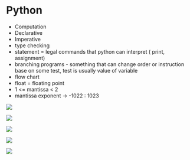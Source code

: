 # Python
* Computation 
* Declarative 
* Imperative
* type checking 
* statement = legal commands that python can interpret ( print, assignment)
* branching programs - something that can change order or instruction base on some test, test is usually value of variable 
*  flow chart
* float = floating point 
* 1 <= mantissa < 2
* mantissa exponent  -> -1022 : 1023

![](Python/%E1%84%89%E1%85%B3%E1%84%8F%E1%85%B3%E1%84%85%E1%85%B5%E1%86%AB%E1%84%89%E1%85%A3%E1%86%BA%202020-02-12%20%E1%84%8B%E1%85%A9%E1%84%92%E1%85%AE%204.59.12.png)


![](Python/%E1%84%89%E1%85%B3%E1%84%8F%E1%85%B3%E1%84%85%E1%85%B5%E1%86%AB%E1%84%89%E1%85%A3%E1%86%BA%202020-02-12%20%E1%84%8B%E1%85%A9%E1%84%92%E1%85%AE%204.44.57.png)


![](Python/%E1%84%89%E1%85%B3%E1%84%8F%E1%85%B3%E1%84%85%E1%85%B5%E1%86%AB%E1%84%89%E1%85%A3%E1%86%BA%202020-02-13%20%E1%84%8B%E1%85%A9%E1%84%92%E1%85%AE%201.56.05.png)


![](Python/%E1%84%89%E1%85%B3%E1%84%8F%E1%85%B3%E1%84%85%E1%85%B5%E1%86%AB%E1%84%89%E1%85%A3%E1%86%BA%202020-02-13%20%E1%84%8B%E1%85%A9%E1%84%92%E1%85%AE%203.52.25.png)


![](Python/%E1%84%89%E1%85%B3%E1%84%8F%E1%85%B3%E1%84%85%E1%85%B5%E1%86%AB%E1%84%89%E1%85%A3%E1%86%BA%202020-02-13%20%E1%84%8B%E1%85%A9%E1%84%92%E1%85%AE%204.06.33.png)

